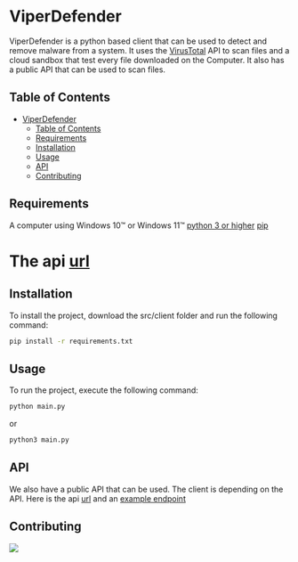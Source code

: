 # ViperDefender
ViperDefender is a python based client that can be used to detect and remove malware from a system. It uses the [VirusTotal]() API to scan files and a cloud sandbox that test every file downloaded on the Computer. It also has a public API that can be used to scan files.

## Table of Contents
- [ViperDefender](#viperdefender)
  - [Table of Contents](#table-of-contents)
  - [Requirements](#requirements)
  - [Installation](#installation)
  - [Usage](#usage)
  - [API](#api)
  - [Contributing](#contributing)

## Requirements
A computer using Windows 10&trade; or Windows 11&trade; 
[python 3 or higher](https://www.python.org/downloads/)
[pip](https://pypi.org/project/pip/)

The api [url](https://viperdefense.azurewebsites.net/api/)
=======
## Installation
To install the project, download the src/client folder and run the following command:
```bash
pip install -r requirements.txt
```

## Usage
To run the project, execute the following command:
```bash
python main.py
```
or
```bash
python3 main.py
```

## API
We also have a public API that can be used.
The client is depending on the API.
Here is the api [url](https://viperdefense.azurewebsites.net/api/) and an [example endpoint](https://viperdefense.azurewebsites.net/api/HttpTrigger2?name=test)

## Contributing
<a href="https://github.com/Mattherix/ViperDefender/graphs/contributors">
  <img src="https://contrib.rocks/image?repo=Mattherix/ViperDefender" />
</a>
